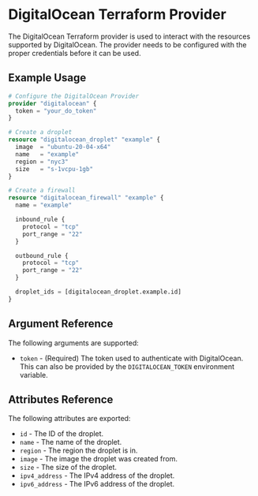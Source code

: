 # DigitalOcean Terraform Provider

The DigitalOcean Terraform provider is used to interact with the resources supported by DigitalOcean. The provider needs to be configured with the proper credentials before it can be used.

## Example Usage

```tf
# Configure the DigitalOcean Provider
provider "digitalocean" {
  token = "your_do_token"
}

# Create a droplet
resource "digitalocean_droplet" "example" {
  image  = "ubuntu-20-04-x64"
  name   = "example"
  region = "nyc3"
  size   = "s-1vcpu-1gb"
}

# Create a firewall
resource "digitalocean_firewall" "example" {
  name = "example"

  inbound_rule {
    protocol = "tcp"
    port_range = "22"
  }

  outbound_rule {
    protocol = "tcp"
    port_range = "22"
  }

  droplet_ids = [digitalocean_droplet.example.id]
}
```

## Argument Reference

The following arguments are supported:

* `token` - (Required) The token used to authenticate with DigitalOcean. This can also be provided by the `DIGITALOCEAN_TOKEN` environment variable.

## Attributes Reference

The following attributes are exported:

* `id` - The ID of the droplet.
* `name` - The name of the droplet.
* `region` - The region the droplet is in.
* `image` - The image the droplet was created from.
* `size` - The size of the droplet.
* `ipv4_address` - The IPv4 address of the droplet.
* `ipv6_address` - The IPv6 address of the droplet.